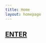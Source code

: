 ```yaml
---
title: Home
layout: homepage
---
```


<h2><a href="{{ "the-project.html" | relative_url }}">ENTER</a></h2>
